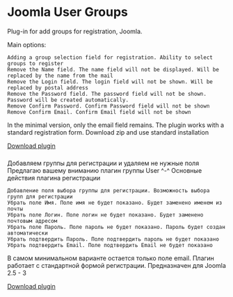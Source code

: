 Joomla User Groups
=============

Plug-in for add groups for registration, Joomla.

Main options:

    Adding a group selection field for registration. Ability to select groups to register
    Remove the Name field. The name field will not be displayed. Will be replaced by the name from the mail
    Remove the Login field. The login field will not be shown. Will be replaced by postal address
    Remove the Password field. The password field will not be shown. Password will be created automatically.
    Remove Confirm Password. Confirm Password field will not be shown
    Remove Confirm Email. Confirm Email field will not be shown

In the minimal version, only the email field remains. 
The plugin works with a standard registration form.
Download zip and use standard installation

[Download plugin](https://github.com/vlasenkofedor/usergroup/archive/master.zip)

###

Добавляем группы для регистрации и удаляем не нужные поля
Предлагаю вашему вниманию плагин группы User  ^-^
Основные действия плагина регистрации

    Добавление поля выбора группы для регистрации. Возможность выбора групп для регистрации
    Убрать поле Имя. Поле имя не будет показано. Будет заменено именем из почты
    Убрать поле Логин. Поле логин не будет показано. Будет заменено почтовым адресом
    Убрать поле Пароль. Поле пароль не будет показано. Пароль будет создан автоматически
    Убрать подтвердить Пароль. Поле подтвердить пароль не будет показано
    Убрать подтвердить Email. Поле подтвердить Email не будет показано


В самом минимальном варианте остается только поле email. Плагин работает с стандартной формой регистрации.
Предназначен для Joomla 2.5 - 3

[Download plugin](https://github.com/vlasenkofedor/usergroup/archive/master.zip)

